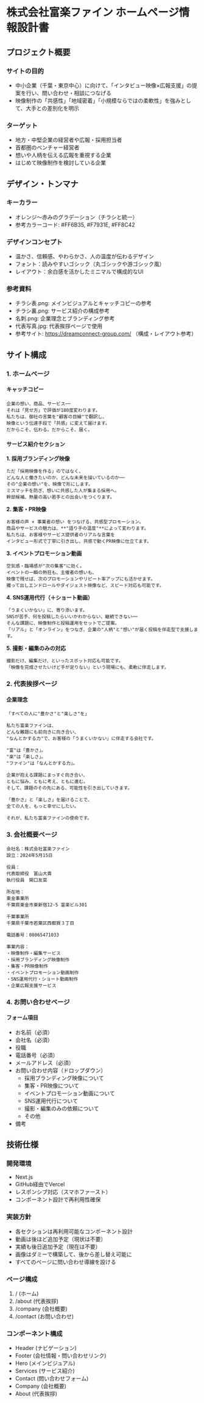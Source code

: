 # 株式会社富楽ファイン ホームページ情報設計書

## プロジェクト概要

### サイトの目的
- 中小企業（千葉・東京中心）に向けて、「インタビュー映像×広報支援」の提案を行い、問い合わせ・相談につなげる
- 映像制作の「共感性」「地域密着」「小規模ならではの柔軟性」を強みとして、大手との差別化を明示

### ターゲット
- 地方・中堅企業の経営者や広報・採用担当者
- 首都圏のベンチャー経営者
- 想いや人柄を伝える広報を重視する企業
- はじめて映像制作を検討している企業

## デザイン・トンマナ

### キーカラー
- オレンジ～赤みのグラデーション（チラシと統一）
- 参考カラーコード: #FF6B35, #F7931E, #FF8C42

### デザインコンセプト
- 温かさ、信頼感、やわらかさ、人の温度が伝わるデザイン
- フォント：読みやすいゴシック（丸ゴシックや游ゴシック風）
- レイアウト：余白感を活かしたミニマルで構成的なUI

### 参考資料
- チラシ表.png: メインビジュアルとキャッチコピーの参考
- チラシ裏.png: サービス紹介の構成参考
- 名刺.png: 企業理念とブランディング参考
- 代表写真.jpg: 代表挨拶ページで使用
- 参考サイト: https://dreamconnect-group.com/ （構成・レイアウト参考）

## サイト構成

### 1. ホームページ
#### キャッチコピー
```
企業の想い、商品、サービス──
それは「見せ方」で評価が180度変わります。
私たちは、御社の言葉を"顧客の目線"で翻訳し、
映像という伝達手段で「共感」に変えて届けます。
だからこそ、伝わる。だからこそ、届く。
```

#### サービス紹介セクション
**1. 採用ブランディング映像**
```
ただ「採用映像を作る」のではなく、
どんな人と働きたいのか、どんな未来を描いているのか──
その"企業の想い"を、映像で形にします。
ミスマッチを防ぎ、想いに共感した人が集まる採用へ。
幹部候補、熱量の高い若手との出会いをつくります。
```

**2. 集客・PR映像**
```
お客様の声 × 事業者の想い をつなげる、共感型プロモーション。
商品やサービスの魅力は、**"語り手の温度"**によって変わります。
私たちは、お客様やサービス提供者のリアルな言葉を
インタビュー形式で丁寧に引き出し、共感で動くPR映像に仕立てます。
```

**3. イベントプロモーション動画**
```
空気感・臨場感が"次の集客"に効く。
イベントの一瞬の熱狂も、主催者の想いも、
映像で残せば、次のプロモーションやリピート率アップにも活かせます。
撮って出しエンドロールやダイジェスト映像など、スピード対応も可能です。
```

**4. SNS運用代行（＋ショート動画）**
```
「うまくいかない」に、寄り添います。
SNSが苦手、何を投稿したらいいかわからない、継続できない──
そんな課題に、映像制作と投稿運用をセットでご提案。
「リアル」と「オンライン」をつなぎ、企業の"人柄"と"想い"が届く投稿を伴走型で支援します。
```

**5. 撮影・編集のみの対応**
```
撮影だけ、編集だけ、といったスポット対応も可能です。
「映像を完成させたいけど手が足りない」という現場にも、柔軟に伴走します。
```

### 2. 代表挨拶ページ

#### 企業理念
```
「すべての人に"豊かさ"と"楽しさ"を」

私たち富楽ファインは、
どんな難題にも前向きに向き合い、
"なんとかする力"で、お客様の「うまくいかない」に伴走する会社です。

"富"は「豊かさ」。
"楽"は「楽しさ」。
"ファイン"は「なんとかする力」。

企業が抱える課題にまっすぐ向き合い、
ともに悩み、ともに考え、ともに進む。
そして、課題のその先にある、可能性を引き出していきます。

「豊かさ」と「楽しさ」を届けることで、
全ての人を、もっと幸せにしたい。

それが、私たち富楽ファインの使命です。
```

### 3. 会社概要ページ

```
会社名：株式会社富楽ファイン
設立：2024年5月15日

役員：
代表取締役　冨山大貴
執行役員　関口友菜

所在地：
東金事業所
千葉県東金市東新宿12-5 富楽ビル301

千葉事業所
千葉県千葉市若葉区西都賀３丁目

電話番号：08065471033

事業内容：
・映像制作・編集サービス
・採用ブランディング映像制作
・集客・PR映像制作
・イベントプロモーション動画制作
・SNS運用代行・ショート動画制作
・企業広報支援サービス
```

### 4. お問い合わせページ

#### フォーム項目
- お名前（必須）
- 会社名（必須）
- 役職
- 電話番号（必須）
- メールアドレス（必須）
- お問い合わせ内容（ドロップダウン）
  - 採用ブランディング映像について
  - 集客・PR映像について
  - イベントプロモーション動画について
  - SNS運用代行について
  - 撮影・編集のみの依頼について
  - その他
- 備考

## 技術仕様

### 開発環境
- Next.js
- GitHub経由でVercel
- レスポンシブ対応（スマホファースト）
- コンポーネント設計で再利用性確保

### 実装方針
- 各セクションは再利用可能なコンポーネント設計
- 動画は後ほど追加予定（現状は不要）
- 実績も後日追加予定（現在は不要）
- 画像はダミーで構築して、後から差し替え可能に
- すべてのページに問い合わせ導線を設ける

### ページ構成
1. / (ホーム)
2. /about (代表挨拶)
3. /company (会社概要)
4. /contact (お問い合わせ)

### コンポーネント構成
- Header (ナビゲーション)
- Footer (会社情報・問い合わせリンク)
- Hero (メインビジュアル)
- Services (サービス紹介)
- Contact (問い合わせフォーム)
- Company (会社概要)
- About (代表挨拶)